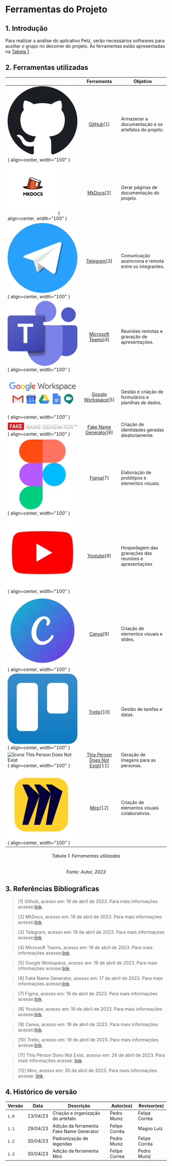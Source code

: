 # Ferramentas do Projeto

## 1. Introdução

Para realizar a análise do aplicativo Petz, serão necessários softwares para auxiliar o grupo no decorrer do projeto. As ferramentas estão apresentadas na [Tabela 1](#ferramentas-utilizadas).

## 2. Ferramentas utilizadas

|                                                                                             |                                      Ferramenta                                       | Objetivo                                              |
| ------------------------------------------------------------------------------------------- | :-----------------------------------------------------------------------------------: | ----------------------------------------------------- |
| ![Ícone GitHub](../assets/ferramentas/github.png){ align=center, width="100" }              |                           [GitHub](https://www.github.com)[1]                            | Armazenar a documentação e os artefatos do projeto.   |
| ![Ícone MkDocs](../assets/ferramentas/mkdocs.png){ align=center, width="100" }              |                           [MkDocs](https://www.mkdocs.org)[2]                            | Gerar páginas de documentação do projeto.             |
| ![Ícone Telegram](../assets/ferramentas/telegram.png){ align=center, width="100" }          |                         [Telegram](https://web.telegram.org/)[3]                         | Comunicação assíncrona e remota entre os integrantes. |
| ![Ícone Microsoft Teams](../assets/ferramentas/teams.png){ align=center, width="100" }      | [Microsoft Teams](https://www.microsoft.com/pt-br/microsoft-365/microsoft-teams/free)[4] | Reuniões remotas e gravação de apresentações.         |
| ![Ícone Google Workspace](../assets/ferramentas/workspace.png){ align=center, width="100" } |             [Google Workspace](https://workspace.google.com/intl/pt-BR/)[5]              | Gestão e criação de formulários e planilhas de dados. |
| ![Ícone Fake Name Generator](../assets/ferramentas/fng.png){ align=center, width="100" }    |               [Fake Name Generator](https://www.fakenamegenerator.com/)[6]               | Criação de identidades geradas aleatoriamente.        |
| ![Ícone Figma](../assets/ferramentas/figma.png){ align=center, width="100" }                |                            [Figma](https://www.figma.com)[7]                             | Elaboração de protótipos e elementos visuais.         |
| ![Ícone Youtube](../assets/ferramentas/youtube.png){ align=center, width="100" }            |                          [Youtube](https://www.youtube.com)[8]                           | Hospedagem das gravações das reuniões e apresentações |
| ![Ícone Canva](../assets/ferramentas/canva.png){ align=center, width="100" }                |                            [Canva](https://www.canva.com)[9]                             | Criação de elementos visuais e slides.                |
| ![Ícone Trello](../assets/ferramentas/trello.png){ align=center, width="100" }              |                           [Trello](https://www.trello.com)[10]                            | Gestão de tarefas e datas.                            |
| ![Ícone This Person Does Not Exist](../assets/ferramentas/tpdne.png){ align=center, width="100" } | [This Person Does Not Exist](https://this-person-does-not-exist.com/en)[11] | Geração de imagens para as personas. |
| ![Ícone Miro](../assets/ferramentas/miro.png){ align=center, width="100" } | [Miro](https://miro.com)[12] | Criação de elementos visuais colaborativos. |

<h6 align = "center"> Tabela 1: Ferramentas utilizadas </h6>
<h6 align = "center"> Fonte: Autor, 2023 </h6>

## 3. Referências Bibliográficas

> [1] Github, acesso em: 19 de abril de 2023. Para mais informações acesse:[link](https://www.github.com).

> [2] MkDocs, acesso em: 19 de abril de 2023. Para mais informações acesse:[link](https://www.mkdocs.org).

> [3] Telegram, acesso em: 19 de abril de 2023. Para mais informações acesse:[link](https://web.telegram.org/).

> [4] Microsoft Teams, acesso em: 19 de abril de 2023. Para mais informações acesse:[link](https://www.microsoft.com/pt-br/microsoft-365/microsoft-teams/free).

> [5] Google Workspace, acesso em: 19 de abril de 2023. Para mais informações acesse:[link](https://workspace.google.com/intl/pt-BR/).

> [6] Fake Name Generator, acesso em: 17 de abril de 2023. Para mais informações acesse:[link](https://www.fakenamegenerator.com/).

> [7] Figma, acesso em: 19 de abril de 2023. Para mais informações acesse:[link](https://www.figma.com).

> [8] Youtube, acesso em: 19 de abril de 2023. Para mais informações acesse:[link](https://www.youtube.com).

> [9] Canva, acesso em: 19 de abril de 2023. Para mais informações acesse:[link](https://www.canva.com).

> [10] Trello, acesso em: 19 de abril de 2023. Para mais informações acesse:[link](https://www.trello.com).

> [11] This Person Does Not Exist, acesso em: 24 de abril de 2023. Para mais informações acesse: [link](https://this-person-does-not-exist.com/en).

> [12] Miro, acesso em: 30 de abril de 2023. Para mais informações acesse: [link](https://miro.com).

## 4. Histórico de versão

| Versão | Data     | Descrição                               | Autor(es)     | Revisor(es)   |
| ------ | -------- | --------------------------------------- | ------------- | ------------- |
| `1.0`  | 13/04/23 | Criação e organização do artefato       | Pedro Muniz   | Felipe Corrêa |
| `1.1`  | 29/04/23 | Adição da ferramenta Fake Name Generator | Felipe Corrêa | Magno Luiz    |
|  `1.2`   | 30/04/23 | Padronização de legendas | Pedro Muniz | Felipe Corrêa |
|  `1.3`   | 30/04/23 | Adição da ferramenta Miro | Felipe Correa | Pedro Muniz |

